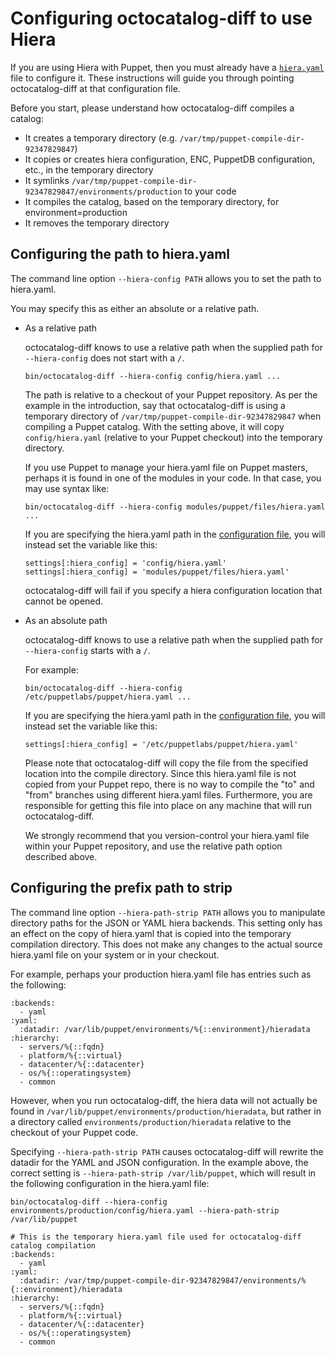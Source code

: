 # Configuring octocatalog-diff to use Hiera

If you are using Hiera with Puppet, then you must already have a [`hiera.yaml`](https://docs.puppet.com/puppet/latest/reference/config_file_hiera.html) file to configure it. These instructions will guide you through pointing octocatalog-diff at that configuration file.

Before you start, please understand how octocatalog-diff compiles a catalog:

- It creates a temporary directory (e.g. `/var/tmp/puppet-compile-dir-92347829847`)
- It copies or creates hiera configuration, ENC, PuppetDB configuration, etc., in the temporary directory
- It symlinks `/var/tmp/puppet-compile-dir-92347829847/environments/production` to your code
- It compiles the catalog, based on the temporary directory, for environment=production
- It removes the temporary directory

## Configuring the path to hiera.yaml

The command line option `--hiera-config PATH` allows you to set the path to hiera.yaml.

You may specify this as either an absolute or a relative path.

- As a relative path

  octocatalog-diff knows to use a relative path when the supplied path for `--hiera-config` does not start with a `/`.

    ```
    bin/octocatalog-diff --hiera-config config/hiera.yaml ...
    ```

  The path is relative to a checkout of your Puppet repository. As per the example in the introduction, say that octocatalog-diff is using a temporary directory of `/var/tmp/puppet-compile-dir-92347829847` when compiling a Puppet catalog. With the setting above, it will copy `config/hiera.yaml` (relative to your Puppet checkout) into the temporary directory.

  If you use Puppet to manage your hiera.yaml file on Puppet masters, perhaps it is found in one of the modules in your code. In that case, you may use syntax like:

    ```
    bin/octocatalog-diff --hiera-config modules/puppet/files/hiera.yaml ...
    ```

  If you are specifying the hiera.yaml path in the [configuration file](/doc/configuration.md), you will instead set the variable like this:

    ```
    settings[:hiera_config] = 'config/hiera.yaml'
    settings[:hiera_config] = 'modules/puppet/files/hiera.yaml'
    ```

  octocatalog-diff will fail if you specify a hiera configuration location that cannot be opened.

- As an absolute path

  octocatalog-diff knows to use a relative path when the supplied path for `--hiera-config` starts with a `/`.

  For example:

    ```
    bin/octocatalog-diff --hiera-config /etc/puppetlabs/puppet/hiera.yaml ...
    ```

  If you are specifying the hiera.yaml path in the [configuration file](/doc/configuration.md), you will instead set the variable like this:

    ```
    settings[:hiera_config] = '/etc/puppetlabs/puppet/hiera.yaml'
    ```

  Please note that octocatalog-diff will copy the file from the specified location into the compile directory. Since this hiera.yaml file is not copied from your Puppet repo, there is no way to compile the "to" and "from" branches using different hiera.yaml files. Furthermore, you are responsible for getting this file into place on any machine that will run octocatalog-diff.

  We strongly recommend that you version-control your hiera.yaml file within your Puppet repository, and use the relative path option described above.

## Configuring the prefix path to strip

The command line option `--hiera-path-strip PATH` allows you to manipulate directory paths for the JSON or YAML hiera backends. This setting only has an effect on the copy of hiera.yaml that is copied into the temporary compilation directory. This does not make any changes to the actual source hiera.yaml file on your system or in your checkout.

For example, perhaps your production hiera.yaml file has entries such as the following:

```
:backends:
  - yaml
:yaml:
  :datadir: /var/lib/puppet/environments/%{::environment}/hieradata
:hierarchy:
  - servers/%{::fqdn}
  - platform/%{::virtual}
  - datacenter/%{::datacenter}
  - os/%{::operatingsystem}
  - common
```

However, when you run octocatalog-diff, the hiera data will not actually be found in `/var/lib/puppet/environments/production/hieradata`, but rather in a directory called `environments/production/hieradata` relative to the checkout of your Puppet code.

Specifying `--hiera-path-strip PATH` causes octocatalog-diff will rewrite the datadir for the YAML and JSON configuration. In the example above, the correct setting is `--hiera-path-strip /var/lib/puppet`, which will result in the following configuration in the hiera.yaml file:

```
bin/octocatalog-diff --hiera-config environments/production/config/hiera.yaml --hiera-path-strip /var/lib/puppet
```

```
# This is the temporary hiera.yaml file used for octocatalog-diff catalog compilation
:backends:
  - yaml
:yaml:
  :datadir: /var/tmp/puppet-compile-dir-92347829847/environments/%{::environment}/hieradata
:hierarchy:
  - servers/%{::fqdn}
  - platform/%{::virtual}
  - datacenter/%{::datacenter}
  - os/%{::operatingsystem}
  - common
```
